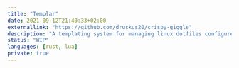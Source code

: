 ```yaml
---
title: "Templar"
date: 2021-09-12T21:40:33+02:00
externallink: "https://github.com/druskus20/crispy-giggle" 
description: "A templating system for managing linux dotfiles configured in Lua."
status: "WIP"
languages: [rust, lua]
private: true
---
```

